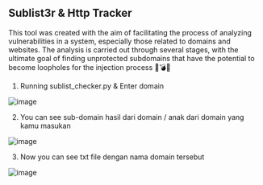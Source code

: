 ## Sublist3r & Http Tracker


This tool was created with the aim of facilitating the process of analyzing vulnerabilities in a system, especially those related to domains and websites. The analysis is carried out through several stages, with the ultimate goal of finding unprotected subdomains that have the potential to become loopholes for the injection process 🚀💣💥

1. Running sublist_checker.py & Enter domain

![image](https://github.com/user-attachments/assets/bd21f596-dca1-487c-a734-488c1191d0b5)

2. You can see sub-domain hasil dari domain / anak dari domain yang kamu masukan

![image](https://github.com/user-attachments/assets/da88b531-1341-4c3e-aa6f-db00958c2b8d)

3. Now you can see txt file dengan nama domain tersebut 

![image](https://github.com/user-attachments/assets/6184f4c7-6c90-464f-a213-07a2a0f5b201)
